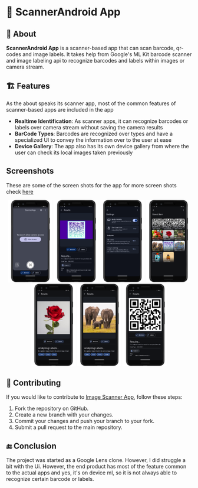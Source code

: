 # 📸 ScannerAndroid App

## 💁 About

**ScannerAndroid App** is a scanner-based app that can scan barcode, qr-codes and image labels. It
takes help from Google's ML Kit barcode scanner and image labeling api to recognize barcodes and
labels within
images or camera stream.

## 🏗️ Features

As the about speaks its scanner app, most of the common features of scanner-based apps are included
in the app

- **Realtime Identification**: As scanner apps, it can recognize barcodes or labels over camera
  stream without saving the camera results
- **BarCode Types**: Barcodes are recognized over types and have a specialized UI to convey the
  information over to the user at ease
- **Device Gallery**: The app also has its own device gallery from where the user can check its
  local images taken previously

## Screenshots

These are some of the screen shots for the app for more screen shots check [here](./screenshots)

<div align="center">
  <img width="24%" src="./screenshots/Screenshot_20240319_023411_framed.png" />
  <img width="24%" src="./screenshots/Screenshot_20240319_023525_framed.png" />
  <img width="24%" src="./screenshots/Screenshot_20240319_023549_framed.png" />
  <img width="24%" src="./screenshots/Screenshot_20240319_025229_framed.png" />
  <img width="24%" src="./screenshots/Screenshot_20240319_025248_framed.png" />
  <img width="24%" src="./screenshots/Screenshot_20240319_025302_framed.png" />
  <img width="24%" src="./screenshots/Screenshot_20240319_025440_framed.png" />
</div>

## 🎁 Contributing

If you would like to contribute to [Image Scanner App](https://github.com/tuuhin/ScannerAndroidApp),
follow
these steps:

1. Fork the repository on GitHub.
2. Create a new branch with your changes.
3. Commit your changes and push your branch to your fork.
4. Submit a pull request to the main repository.

## 🔚 Conclusion

The project was started as a Google Lens clone. However, I did struggle a bit with the Ui. However,
the
end product has most of the feature common to the actual apps and yes, it's on device ml, so it is
not
always able to recognize certain barcode or labels.
